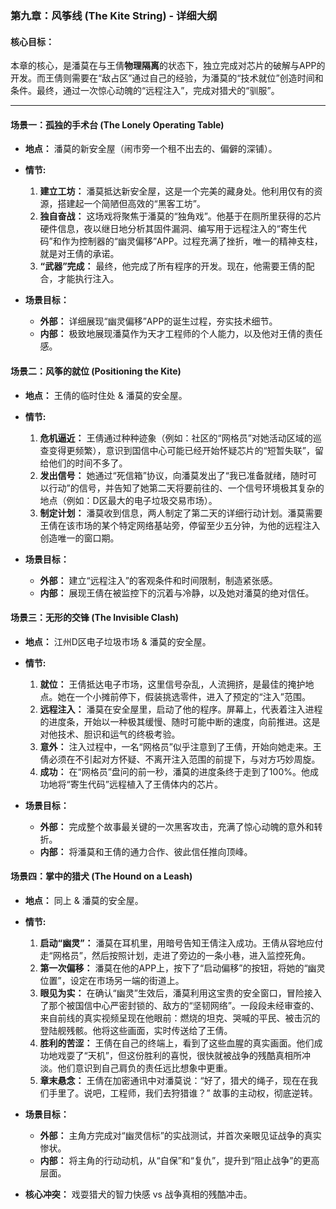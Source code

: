 ### **第九章：风筝线 (The Kite String) - 详细大纲**

#### **核心目标：**
本章的核心，是潘莫在与王倩**物理隔离**的状态下，独立完成对芯片的破解与APP的开发。而王倩则需要在“敌占区”通过自己的经验，为潘莫的“技术就位”创造时间和条件。最终，通过一次惊心动魄的“远程注入”，完成对猎犬的“驯服”。

---

#### **场景一：孤独的手术台 (The Lonely Operating Table)**

*   **地点：** 潘莫的新安全屋（闹市旁一个租不出去的、偏僻的深铺）。
*   **情节:**
    1.  **建立工坊：** 潘莫抵达新安全屋，这是一个完美的藏身处。他利用仅有的资源，搭建起一个简陋但高效的“黑客工坊”。
    2.  **独自奋战：** 这场戏将聚焦于潘莫的“独角戏”。他基于在厕所里获得的芯片硬件信息，夜以继日地分析其固件漏洞、编写用于远程注入的“寄生代码”和作为控制器的“幽灵偏移”APP。过程充满了挫折，唯一的精神支柱，就是对王倩的承诺。
    3.  **“武器”完成：** 最终，他完成了所有程序的开发。现在，他需要王倩的配合，才能执行注入。

*   **场景目标：**
    *   **外部：** 详细展现“幽灵偏移”APP的诞生过程，夯实技术细节。
    *   **内部：** 极致地展现潘莫作为天才工程师的个人能力，以及他对王倩的责任感。

#### **场景二：风筝的就位 (Positioning the Kite)**

*   **地点：** 王倩的临时住处 & 潘莫的安全屋。
*   **情节:**
    1.  **危机逼近：** 王倩通过种种迹象（例如：社区的“网格员”对她活动区域的巡查变得更频繁），意识到国信中心可能已经开始怀疑芯片的“短暂失联”，留给他们的时间不多了。
    2.  **发出信号：** 她通过“死信箱”协议，向潘莫发出了“我已准备就绪，随时可以行动”的信号，并告知了她第二天将要前往的、一个信号环境极其复杂的地点（例如：D区最大的电子垃圾交易市场）。
    3.  **制定计划：** 潘莫收到信息，两人制定了第二天的详细行动计划。潘莫需要王倩在该市场的某个特定网络基站旁，停留至少五分钟，为他的远程注入创造唯一的窗口期。

*   **场景目标：**
    *   **外部：** 建立“远程注入”的客观条件和时间限制，制造紧张感。
    *   **内部：** 展现王倩在被监控下的沉着与冷静，以及她对潘莫的绝对信任。

#### **场景三：无形的交锋 (The Invisible Clash)**

*   **地点：** 江州D区电子垃圾市场 & 潘莫的安全屋。
*   **情节:**
    1.  **就位：** 王倩抵达电子市场，这里信号杂乱，人流拥挤，是最佳的掩护地点。她在一个小摊前停下，假装挑选零件，进入了预定的“注入”范围。
    2.  **远程注入：** 潘莫在安全屋里，启动了他的程序。屏幕上，代表着注入进程的进度条，开始以一种极其缓慢、随时可能中断的速度，向前推进。这是对他技术、胆识和运气的终极考验。
    3.  **意外：** 注入过程中，一名“网格员”似乎注意到了王倩，开始向她走来。王倩必须在不引起对方怀疑、不离开注入范围的前提下，与对方巧妙周旋。
    4.  **成功：** 在“网格员”盘问的前一秒，潘莫的进度条终于走到了100%。他成功地将“寄生代码”远程植入了王倩体内的芯片。

*   **场景目标：**
    *   **外部：** 完成整个故事最关键的一次黑客攻击，充满了惊心动魄的意外和转折。
    *   **内部：** 将潘莫和王倩的通力合作、彼此信任推向顶峰。

#### **场景四：掌中的猎犬 (The Hound on a Leash)**

*   **地点：** 同上 & 潘莫的安全屋。
*   **情节:**
    1.  **启动“幽灵”：** 潘莫在耳机里，用暗号告知王倩注入成功。王倩从容地应付走“网格员”，然后按照计划，走进了旁边的一条小巷，进入监控死角。
    2.  **第一次偏移：** 潘莫在他的APP上，按下了“启动偏移”的按钮，将她的“幽灵位置”，设定在市场另一端的街道上。
    3.  **眼见为实：** 在确认“幽灵”生效后，潘莫利用这宝贵的安全窗口，冒险接入了那个被国信中心严密封锁的、敌方的“坚韧网络”。一段段未经审查的、来自前线的真实视频呈现在他眼前：燃烧的坦克、哭喊的平民、被击沉的登陆舰残骸。他将这些画面，实时传送给了王倩。
    4.  **胜利的苦涩：** 王倩在自己的终端上，看到了这些血腥的真实画面。他们成功地戏耍了“天机”，但这份胜利的喜悦，很快就被战争的残酷真相所冲淡。他们意识到自己肩负的责任远比想象中更重。
    5.  **章末悬念：** 王倩在加密通讯中对潘莫说：“好了，猎犬的绳子，现在在我们手里了。说吧，工程师，我们去狩猎谁？” 故事的主动权，彻底逆转。

*   **场景目标：**
    *   **外部：** 主角方完成对“幽灵信标”的实战测试，并首次亲眼见证战争的真实惨状。
    *   **内部：** 将主角的行动动机，从“自保”和“复仇”，提升到“阻止战争”的更高层面。
*   **核心冲突：** 戏耍猎犬的智力快感 vs 战争真相的残酷冲击。